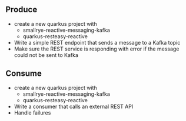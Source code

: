 
## Produce

* create a new quarkus project with
  * smallrye-reactive-messaging-kafka
  * quarkus-resteasy-reactive
* Write a simple REST endpoint that sends a message to a Kafka topic
* Make sure the REST service is responding with error if the message could not be sent to Kafka

## Consume

* create a new quarkus project with
  * smallrye-reactive-messaging-kafka
  * quarkus-resteasy-reactive
* Write a consumer that calls an external REST API
* Handle failures
